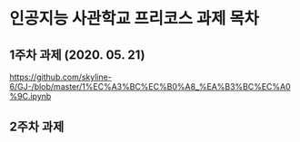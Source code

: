 # 인공지능 사관학교 프리코스 과제 목차

## 1주차 과제 (2020. 05. 21)
https://github.com/skyline-6/GJ-/blob/master/1%EC%A3%BC%EC%B0%A8_%EA%B3%BC%EC%A0%9C.ipynb

## 2주차 과제
